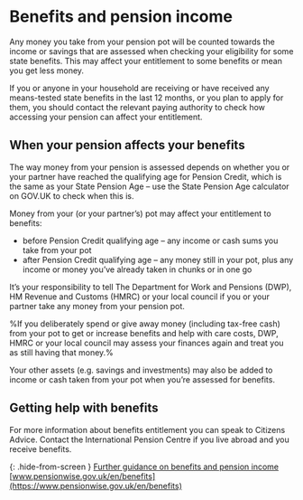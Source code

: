 # Benefits and pension income

Any money you take from your pension pot will be counted towards the income or savings that are assessed when checking your eligibility for some state benefits. This may affect your entitlement to some benefits or mean you get less money.

If you or anyone in your household are receiving or have received any means-tested state benefits in the last 12 months, or you plan to apply for them, you should contact the relevant paying authority to check how accessing your pension can affect your entitlement.

## When your pension affects your benefits

The way money from your pension is assessed depends on whether you or your partner have reached the qualifying age for Pension Credit, which is the same as your State Pension Age – use the State Pension Age calculator on GOV.UK to check when this is.

Money from your (or your partner’s) pot may affect your entitlement to benefits:

* before Pension Credit qualifying age – any income or cash sums you take from your pot
* after Pension Credit qualifying age – any money still in your pot, plus any income or money you’ve already taken in chunks or in one go

It’s your responsibility to tell The Department for Work and Pensions (DWP), HM Revenue and Customs (HMRC) or your local council if you or your partner take any money from your pension pot.

%If you deliberately spend or give away money (including tax-free cash) from your pot to get or increase benefits and help with care costs, DWP, HMRC or your local council may assess your finances again and treat you as still having that money.%

Your other assets (e.g. savings and investments) may also be added to income or cash taken from your pot when you’re assessed for benefits.

## Getting help with benefits

For more information about benefits entitlement you can speak to Citizens Advice. Contact the International Pension Centre if you live abroad and you receive benefits.

{: .hide-from-screen }
[Further guidance on benefits and pension income](https://www.pensionwise.gov.uk/en/benefits)<br>
[www.pensionwise.gov.uk/en/benefits](https://www.pensionwise.gov.uk/en/benefits)
